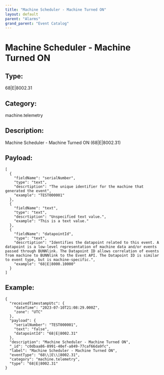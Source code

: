 ```yaml
---
title: "Machine Scheduler - Machine Turned ON"
layout: default
parent: "Alarms"
grand_parent: "Event Catalog"
---
```


# Machine Scheduler - Machine Turned ON

## Type:

68|E|8002.31

## Category:

machine.telemetry

## Description: 

Machine Scheduler - Machine Turned ON (68\|E\|8002.31)

## Payload:

```
[
  {
    "fieldName": "serialNumber",
    "type": "text",
    "descrtiption": "The unique identifier for the machine that generated the event",
    "example": "TEST000001"
  },
  {
    "fieldName": "text",
    "type": "text",
    "descrtiption": "Unspecified text value.",
    "example": "This is a text value."
  },
  {
    "fieldName": "datapointId",
    "type": "text",
    "descrtiption": "Identifies the datapoint related to this event. A datapoint is a low-level representation of machine data and/or events passed through BUNNlink. The Datapoint ID allows correlation of events from machine to BUNNlink to the Event API. The Datapoint ID is similar to event type, but is machine-specific.",
    "example": "68|E|8000.10000"
  }
]
```

## Example:

```
{
  "receivedTimestampUtc": {
    "dateTime": "2023-07-10T21:08:29.000Z",
    "zone": "UTC"
  },
  "payload": {
    "serialNumber": "TEST000001",
    "text": "false",
    "datapointId": "68|E|8002.31"
  },
  "description": "Machine Scheduler - Machine Turned ON",
  "_id": "c0dbaa86-8991-40ef-a849-77caf66da9fc",
  "label": "Machine Scheduler - Machine Turned ON",
  "eventType": "68\\|E\\|8002.31",
  "category": "machine.telemetry",
  "type": "68|E|8002.31"
}
```
